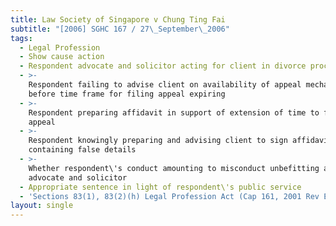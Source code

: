 ```yaml
---
title: Law Society of Singapore v Chung Ting Fai
subtitle: "[2006] SGHC 167 / 27\_September\_2006"
tags:
  - Legal Profession
  - Show cause action
  - Respondent advocate and solicitor acting for client in divorce proceedings
  - >-
    Respondent failing to advise client on availability of appeal mechanism
    before time frame for filing appeal expiring
  - >-
    Respondent preparing affidavit in support of extension of time to file
    appeal
  - >-
    Respondent knowingly preparing and advising client to sign affidavit
    containing false details
  - >-
    Whether respondent\'s conduct amounting to misconduct unbefitting an
    advocate and solicitor
  - Appropriate sentence in light of respondent\'s public service
  - 'Sections 83(1), 83(2)(h) Legal Profession Act (Cap 161, 2001 Rev Ed)'
layout: single
---
```


